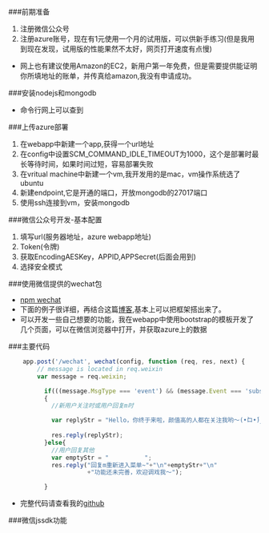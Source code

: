 
###前期准备
1. 注册微信公众号
2. 注册azure账号，现在有1元使用一个月的试用版，可以供新手练习(但是我用到现在发现，试用版的性能果然不太好，网页打开速度有点慢)
* 网上也有建议使用Amazon的EC2，新用户第一年免费，但是需要提供能证明你所填地址的账单，并传真给amazon,我没有申请成功。

###安装nodejs和mongodb
* 命令行网上可以查到

###上传azure部署
1. 在webapp中新建一个app,获得一个url地址
2. 在config中设置SCM_COMMAND_IDLE_TIMEOUT为1000，这个是部署时最长等待时间，如果时间过短，容易部署失败
3. 在vritual machine中新建一个vm,我开发用的是mac，vm操作系统选了ubuntu
4. 新建endpoint,它是开通的端口，开放mongodb的27017端口
5. 使用ssh连接到vm，安装mongodb

###微信公众号开发-基本配置
1. 填写url(服务器地址，azure webapp地址)
2. Token(令牌)
3. 获取EncodingAESKey，APPID,APPSecret(后面会用到)
4. 选择安全模式

###使用微信提供的wechat包
* [npm wechat](https://www.npmjs.com/package/wechat)
* 下面的例子很详细，再结合这篇[博客](http://blog.csdn.net/virtualpower/article/details/38733569),基本上可以把框架搭出来了。
* 可以开发一些自己想要的功能，我在webapp中使用bootstrap的模板开发了几个页面，可以在微信浏览器中打开，并获取azure上的数据

###主要代码

```javascript
	app.post('/wechat', wechat(config, function (req, res, next) {
  		// message is located in req.weixin
 		var message = req.weixin;

		  if(((message.MsgType === 'event') && (message.Event === 'subscribe'))||((message.MsgType=== 'text') &&  (message.Content === 'm')))  
		  { 
		  	//新用户关注时或用户回复m时

		    var replyStr = "Hello，你终于来啦，颜值高的人都在关注我哟～(•̀ロ•́)و✧ ~~" ;
		                   
		    res.reply(replyStr); 
		  }else{
			//用户回复其他
		    var emptyStr = "          ";   
		    res.reply("回复m重新进入菜单~"+"\n"+emptyStr+"\n"
		              +"功能还未完善，欢迎调戏我～");

		  }
```

* 完整代码请查看我的[github](https://github.com/jinshiyi588/nodejswechat)

###微信jssdk功能



